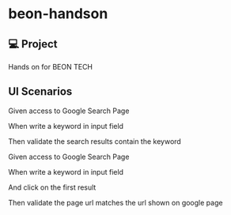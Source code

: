 # beon-handson

## 💻 Project
<p>Hands on for BEON TECH</p>

## UI Scenarios
<p>Given access to Google Search Page</p>
<p>When write a keyword in input field</p>
<p>Then validate the search results contain the keyword</p>

<p>Given access to Google Search Page</p>
<p>When write a keyword in input field</p>
<p>And click on the first result</p>
<p>Then validate the page url matches the url shown on google page</p>
